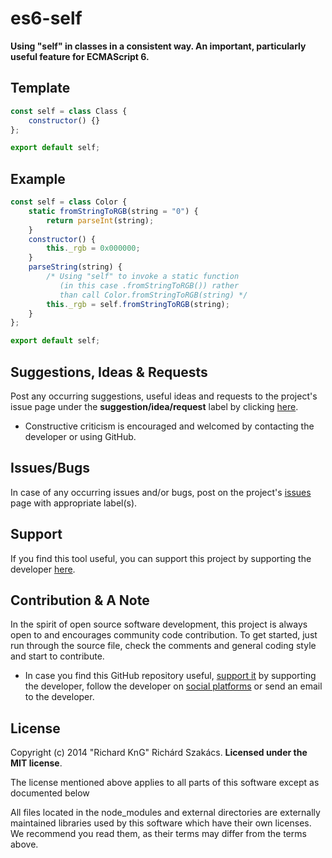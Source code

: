es6-self
========
__Using "self" in classes in a consistent way. An important, particularly useful feature for ECMAScript 6.__

Template
--------
```javascript
const self = class Class {
    constructor() {}
};

export default self;
```
Example
-------
```javascript
const self = class Color {
    static fromStringToRGB(string = "0") {
        return parseInt(string);
    }
    constructor() {
        this._rgb = 0x000000;
    }
    parseString(string) {
        /* Using "self" to invoke a static function
           (in this case .fromStringToRGB()) rather
           than call Color.fromStringToRGB(string) */
        this._rgb = self.fromStringToRGB(string);
    }
};

export default self;
```
Suggestions, Ideas & Requests
-----------------------------
Post any occurring suggestions, useful ideas and requests to the project's issue page under the __suggestion/idea/request__ label by clicking [here](https://github.com/richard-kng/es6-self/labels/suggestion/idea/request).

 - Constructive criticism is encouraged and welcomed by contacting the developer or using GitHub.

Issues/Bugs
-----------
In case of any occurring issues and/or bugs, post on the project's [issues](https://github.com/richard-kng/es6-self/issues) page with appropriate label(s).

Support
-------
If you find this tool useful, you can support this project by supporting the developer [here](http://richard-kng.github.io/support/).

Contribution & A Note
---------------------
In the spirit of open source software development, this project is always open to and encourages community code contribution. To get started, just run through the source file, check the comments and general coding style and start to contribute.

- In case you find this GitHub repository useful, [support it](http://richard-kng.github.io/support/) by supporting the developer, follow the developer on [social platforms](http://richard-kng.github.io/support/#social) or send an email to the developer.

License
-------
Copyright (c) 2014 "Richard KnG" Richárd Szakács. __Licensed under the MIT license__.

The license mentioned above applies to all parts of this software except as
documented below

All files located in the node_modules and external directories are
externally maintained libraries used by this software which have their
own licenses. We recommend you read them, as their terms may differ from
the terms above.